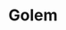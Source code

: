 ---
codehost: https://github.com/golemcloud
linkedin: https://linkedin.com/company/golem-cloud/?viewAsMember=true
logohandle: golemcloud
sort: golem
title: Golem
twitter: https://x.com/GolemCloud
website: https://www.golem.cloud/
youtube: https://youtube.com/embed/BV8F-USIKMY?si=5IWN9Sj0258_ZMec
---